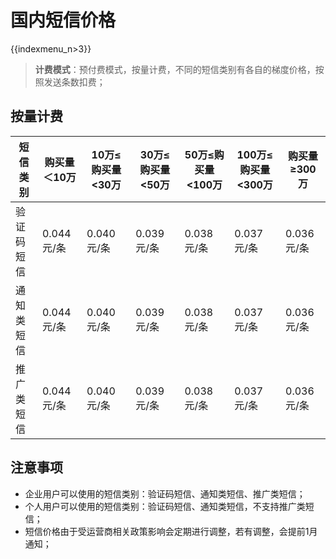 # 国内短信价格

{{indexmenu_n>3}}

> **计费模式**：预付费模式，按量计费，不同的短信类别有各自的梯度价格，按照发送条数扣费；



## 按量计费

| 短信类别  | 购买量＜10万  | 10万≤购买量\<30万 | 30万≤购买量\<50万 | 50万≤购买量\<100万 | 100万≤购买量\<300万 | 购买量≥300万 |
| ----- | -------- | ------------ | ------------ | ------------- | -------------- | -------- |
| 验证码短信 | 0.044元/条 | 0.040元/条     | 0.039元/条     | 0.038元/条      | 0.037元/条       | 0.036元/条 |
| 通知类短信 | 0.044元/条 | 0.040元/条     | 0.039元/条     | 0.038元/条      | 0.037元/条       | 0.036元/条 |
| 推广类短信 | 0.044元/条 | 0.040元/条     | 0.039元/条     | 0.038元/条      | 0.037元/条       | 0.036元/条 |



## 注意事项

- 企业用户可以使用的短信类别：验证码短信、通知类短信、推广类短信；
- 个人用户可以使用的短信类别：验证码短信、通知类短信，不支持推广类短信；
- 短信价格由于受运营商相关政策影响会定期进行调整，若有调整，会提前1月通知；
